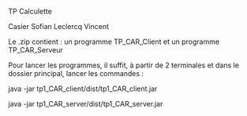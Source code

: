 TP Calculette

Casier Sofian
Leclercq Vincent

Le .zip contient : un programme TP_CAR_Client et un programme TP_CAR_Serveur

Pour lancer les programmes, il suffit, à partir de 2 terminales et dans le dossier principal, lancer les commandes : 

java -jar tp1_CAR_client/dist/tp1_CAR_client.jar 

java -jar tp1_CAR_server/dist/tp1_CAR_server.jar 

